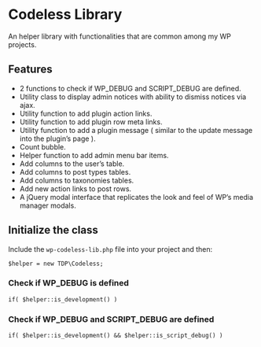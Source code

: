 # Codeless Library
An helper library with functionalities that are common among my WP projects.

## Features

- 2 functions to check if WP_DEBUG and SCRIPT_DEBUG are defined.
- Utility class to display admin notices with ability to dismiss notices via ajax.
- Utility function to add plugin action links.
- Utility function to add plugin row meta links.
- Utility function to add a plugin message ( similar to the update message into the plugin’s page ).
- Count bubble.
- Helper function to add admin menu bar items.
- Add columns to the user’s table.
- Add columns to post types tables.
- Add columns to taxonomies tables.
- Add new action links to post rows.
- A jQuery modal interface that replicates the look and feel of WP’s media manager modals.

## Initialize the class

Include the `wp-codeless-lib.php` file into your project and then:

```$helper = new TDP\Codeless;```

### Check if WP_DEBUG is defined

```if( $helper::is_development() )```

### Check if WP_DEBUG and SCRIPT_DEBUG are defined

```if( $helper::is_development() && $helper::is_script_debug() )```
